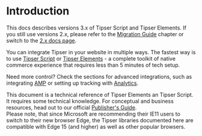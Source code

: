 # Introduction

This docs describes versions 3.x of Tipser Script and Tipser Elements. If you still use versions 2.x, please refer to the [Migration Guide](#migration-guide) chapter or switch to the [2.x docs page](/v3).

You can integrate Tipser in your website in multiple ways. The fastest way is to use [Tipser Script](#tipser-script) or [Tipser Elements](#tipser-elements) - a complete toolkit of native commerce experience that requires less than 5 minutes of tech setup.

Need more control? Check the sections for advanced integrations, such as integrating [AMP](#amp) or setting up tracking with [Analytics](#analytics).

<aside class="notice">This document is a technical reference of Tipser Elements an Tipser Script. It requires some technical knowledge. For conceptual and business resources, head out to our official <a href="https://www.tipser.com/tipser-elements" target="_blank">Publisher's Guide</a>.</aside>

<aside class="notice">Please note, that since Microsoft are recommending their IE11 users to switch to their new browser Edge, the Tipser libraries documented here are compatible with Edge 15 (and higher) as well as other popular browsers.</aside>

